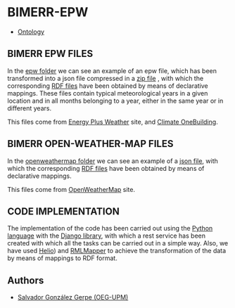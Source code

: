 # BIMERR-EPW

- [Ontology](https://bimerr.iot.linkeddata.es/def/weather/)

## BIMERR EPW FILES

In the [epw folder](./Examples/epw) we can see an example of an epw file, which has been transformed into a json file compressed in a [zip file](./Examples/epw/ESP_PV_Bilbao-AP-080250_TMYx-2004-2018.zip) , with which the corresponding [RDF files](./RDF_Examples/epw/ESP_PV_Bilbao-AP-080250_TMYx-2004-2018.zip) have been obtained by means of declarative mappings. These files contain typical meteorological years in a given location and in all months belonging to a year, either in the same year or in different years.

This files come from [Energy Plus Weather](https://www.energyplus.net/weather) site, and [Climate OneBuilding](http://climate.onebuilding.org/).

## BIMERR OPEN-WEATHER-MAP FILES

In the [openweathermap folder](./Examples/openweathermap) we can see an example of a [json file](./Examples/openweathermap/Europe-Madrid(40.4196_-3.692).json), with which the corresponding [RDF files](./RDF_Examples/openweathermap/Europe-Madrid(40.4196_-3.692).ttl) have been obtained by means of declarative mappings.

This files come from [OpenWeatherMap](https://openweathermap.org/) site.

## CODE IMPLEMENTATION

The implementation of the code has been carried out using the [Python language](https://www.python.org/download/releases/3.0/) with the [Django library](https://www.djangoproject.com/), with which a rest service has been created with which all the tasks can be carried out in a simple way. Also, we have used [Helio](https://oeg-upm.github.io/helio/)) and [RMLMapper](https://github.com/RMLio/rmlmapper-java) to achieve the transformation of the data by means of mappings to RDF format.

## Authors

- [Salvador González Gerpe (OEG-UPM)](https://github.com/Salva5297)
